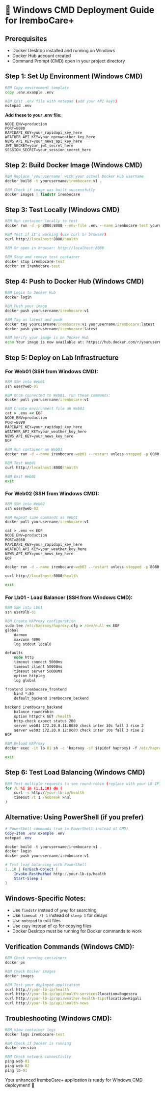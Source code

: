 # 🚀 Windows CMD Deployment Guide for IremboCare+

## Prerequisites
- Docker Desktop installed and running on Windows
- Docker Hub account created
- Command Prompt (CMD) open in your project directory

## Step 1: Set Up Environment (Windows CMD)
```cmd
REM Copy environment template
copy .env.example .env

REM Edit .env file with notepad (add your API keys)
notepad .env
```

**Add these to your .env file:**
```
NODE_ENV=production
PORT=8080
RAPIDAPI_KEY=your_rapidapi_key_here
WEATHER_API_KEY=your_openweather_key_here
NEWS_API_KEY=your_news_api_key_here
JWT_SECRET=your_jwt_secret_here
SESSION_SECRET=your_session_secret_here
```

## Step 2: Build Docker Image (Windows CMD)
```cmd
REM Replace 'yourusername' with your actual Docker Hub username
docker build -t yourusername/irembocare:v1 .

REM Check if image was built successfully
docker images | findstr irembocare
```

## Step 3: Test Locally (Windows CMD)
```cmd
REM Run container locally to test
docker run -d -p 8080:8080 --env-file .env --name irembocare-test yourusername/irembocare:v1

REM Test if it's working (use curl or browser)
curl http://localhost:8080/health

REM Or open in browser: http://localhost:8080

REM Stop and remove test container
docker stop irembocare-test
docker rm irembocare-test
```

## Step 4: Push to Docker Hub (Windows CMD)
```cmd
REM Login to Docker Hub
docker login

REM Push your image
docker push yourusername/irembocare:v1

REM Tag as latest and push
docker tag yourusername/irembocare:v1 yourusername/irembocare:latest
docker push yourusername/irembocare:latest

REM Verify your image is on Docker Hub
echo Your image is now available at: https://hub.docker.com/r/yourusername/irembocare
```

## Step 5: Deploy on Lab Infrastructure

### For Web01 (SSH from Windows CMD):
```cmd
REM SSH into Web01
ssh user@web-01

REM Once connected to Web01, run these commands:
docker pull yourusername/irembocare:v1

REM Create environment file on Web01
cat > .env << EOF
NODE_ENV=production
PORT=8080
RAPIDAPI_KEY=your_rapidapi_key_here
WEATHER_API_KEY=your_weather_key_here
NEWS_API_KEY=your_news_key_here
EOF

REM Run container on Web01
docker run -d --name irembocare-web01 --restart unless-stopped -p 8080:8080 --env-file .env yourusername/irembocare:v1

REM Test Web01
curl http://localhost:8080/health

REM Exit Web01
exit
```

### For Web02 (SSH from Windows CMD):
```cmd
REM SSH into Web02
ssh user@web-02

REM Repeat same commands as Web01
docker pull yourusername/irembocare:v1

cat > .env << EOF
NODE_ENV=production
PORT=8080
RAPIDAPI_KEY=your_rapidapi_key_here
WEATHER_API_KEY=your_weather_key_here
NEWS_API_KEY=your_news_key_here
EOF

docker run -d --name irembocare-web02 --restart unless-stopped -p 8080:8080 --env-file .env yourusername/irembocare:v1

curl http://localhost:8080/health

exit
```

### For Lb01 - Load Balancer (SSH from Windows CMD):
```cmd
REM SSH into Lb01
ssh user@lb-01

REM Create HAProxy configuration
sudo tee /etc/haproxy/haproxy.cfg > /dev/null << EOF
global
    daemon
    maxconn 4096
    log stdout local0

defaults
    mode http
    timeout connect 5000ms
    timeout client 50000ms
    timeout server 50000ms
    option httplog
    log global

frontend irembocare_frontend
    bind *:80
    default_backend irembocare_backend

backend irembocare_backend
    balance roundrobin
    option httpchk GET /health
    http-check expect status 200
    server web01 172.20.0.11:8080 check inter 30s fall 3 rise 2
    server web02 172.20.0.12:8080 check inter 30s fall 3 rise 2
EOF

REM Reload HAProxy
docker exec -it lb-01 sh -c 'haproxy -sf $(pidof haproxy) -f /etc/haproxy/haproxy.cfg'

exit
```

## Step 6: Test Load Balancing (Windows CMD)
```cmd
REM Test multiple requests to see round-robin (replace with your LB IP)
for /L %i in (1,1,10) do (
    curl -s http://your-lb-ip/health
    timeout /t 1 /nobreak >nul
)
```

## Alternative: Using PowerShell (if you prefer)
```powershell
# PowerShell commands (run in PowerShell instead of CMD)
Copy-Item .env.example .env
notepad .env

docker build -t yourusername/irembocare:v1 .
docker login
docker push yourusername/irembocare:v1

# Test load balancing with PowerShell
1..10 | ForEach-Object { 
    Invoke-RestMethod http://your-lb-ip/health
    Start-Sleep 1
}
```

## Windows-Specific Notes:
- Use `findstr` instead of `grep` for searching
- Use `timeout /t 1` instead of `sleep 1` for delays
- Use `notepad` to edit files
- Use `copy` instead of `cp` for copying files
- Docker Desktop must be running for Docker commands to work

## Verification Commands (Windows CMD):
```cmd
REM Check running containers
docker ps

REM Check Docker images
docker images

REM Test your deployed application
curl http://your-lb-ip/health
curl http://your-lb-ip/api/health-services?location=Bugesera
curl http://your-lb-ip/api/weather-health-tips?location=Kigali
curl http://your-lb-ip/api/health-news
```

## Troubleshooting (Windows CMD):
```cmd
REM View container logs
docker logs irembocare-test

REM Check if Docker is running
docker version

REM Check network connectivity
ping web-01
ping web-02
ping lb-01
```

Your enhanced IremboCare+ application is ready for Windows CMD deployment! 🚀